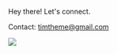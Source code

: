 Hey there!
Let's connect.

Contact:   timtheme@gmail.com

![](https://komarev.com/ghpvc/?username=timothytjoe&style=flat-square)
